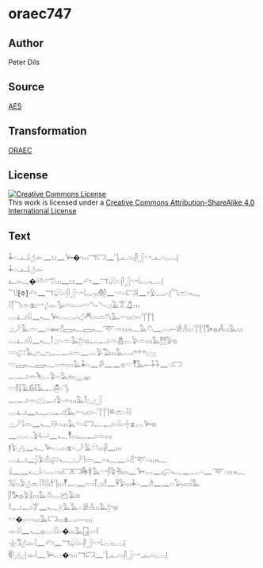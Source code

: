 # oraec747

## Author

Peter Dils

## Source

[AES](https://github.com/simondschweitzer/aes)

## Transformation

[ORAEC](https://oraec.github.io/)

## License

<a rel="license" href="http://creativecommons.org/licenses/by-sa/4.0/"><img alt="Creative Commons License" style="border-width:0" src="https://i.creativecommons.org/l/by-sa/4.0/88x31.png" /></a><br />This work is licensed under a <a rel="license" href="http://creativecommons.org/licenses/by-sa/4.0/">Creative Commons Attribution-ShareAlike 4.0 International License</a>

## Text

𓇓𓏏𓊵𓏙𓊨𓁹𓈖𓂓𓈖𓅨�𓎆𓏥𓄓𓉐𓈖𓊹𓊵𓏏𓊪𓋴𓃀𓎡𓊵𓏏𓊪𓐙𓊤<br>
𓇓𓏏𓊵𓏙𓊨𓁹<br>
𓂞𓆑�𓏐𓏊𓃿𓅿𓏥𓈖𓂓𓈖𓄔𓏌𓈖𓄓𓋨𓏏𓋴𓃀𓎡𓇋𓂋𓏭𓐙𓊤<br>
𓆓𓌃[⯑]𓄔𓏌𓈖𓄓𓋨𓏏𓋴𓃀𓎡𓇋𓂋𓏭𓄟𓋴𓈖𓎟𓏏𓉐𓌢𓈖𓏌𓅱𓐙𓏏𓊤𓆓𓂧𓆑<br>
𓇋𓐩𓆓𓏛𓁷𓏤𓎡𓊨𓁹𓅭𓏌𓏏𓇯𓎟𓄏𓄏𓈎𓄿𓀠𓋚𓏥<br>
𓂋𓂞𓇋𓇋𓈖𓆑𓅨𓂋𓂋𓏏𓋑𓄫𓏏𓏛𓄣𓏤𓅓𓂺𓏤𓇷𓏏𓊹𓊹𓊹<br>
𓈎𓌳𓅓𓏛𓈖𓏏𓍃𓀭𓈙𓆑𓈙𓆑𓄅𓏛𓏥𓆑𓅓𓄣𓏤𓈖𓂋𓍿𓀀𓁐𓏥𓊹𓊹𓊹𓅜𓐍𓀻𓏥𓅓𓏥<br>
𓂋𓂞𓇋𓇋𓈖𓆑𓋾𓈎𓏏𓏛𓅓𓉺𓏌𓊖𓉻𓂝𓏛𓆣𓂋𓅱𓏛𓏥𓅓𓊽𓊽𓅱𓊖<br>
𓎟𓅾𓅓𓈏𓈏𓉻𓂝𓏛𓈖𓂋𓅱𓅐𓏥𓅓𓂋𓏤𓍬𓍬𓍬𓈉<br>
𓎟𓈙𓆑𓈙𓆑𓏏𓏛𓏥𓅓𓇓𓏏𓈖𓀔𓈖𓈖𓊖𓎟𓏣𓅓𓍿𓇑𓇑𓈖𓏏𓉐<br>
𓉻𓂝𓏛𓌸𓂋𓅱𓏏𓅓𓁶𓏤𓇾𓈇𓏤<br>
𓎟𓋴𓆼𓄿𓀁𓄤𓅓𓂝𓉥𓏏𓊹𓏤<br>
𓉻𓂝𓏛𓈍𓂝𓅱𓏛𓏥𓅓𓍋𓈋𓃀<br>
𓂋𓂞𓈖𓆑𓐙𓂝𓊤𓅓𓂺𓏤𓇷𓏏𓊹𓊹𓊹𓋬𓂧𓍘𓇋<br>
𓈎𓌳𓌙𓏛𓈖𓆑𓄬𓏏𓏥𓅓𓎺𓏏𓉐𓉻𓂝𓏏𓇋𓏏𓏶𓁷𓂋𓅨𓊖<br>
𓈖𓂋𓂋𓅱𓂡𓈖𓆑𓏣𓏥𓉻𓂝𓏛𓏥<br>
𓊢𓅱𓂻𓈖𓆑𓅨𓂋𓏥𓁷𓏏𓌳𓄿𓎅𓏥𓋴𓈖𓏥<br>
𓂋𓂞𓈖𓆄𓅱𓀭𓅾𓆑𓈎𓌳𓌙𓏛𓈖𓏏𓆑𓈖𓏏𓁐𓄅𓏏𓏥𓆑<br>
𓇍𓈖𓈖𓆑𓇋𓏏𓂋𓏏𓏭𓉐𓉐𓇗𓇉𓅓𓎡𓋴𓅱𓀓𓏥𓈖𓅨𓂋𓈖𓅾𓆑𓈖𓉻𓏏𓈖𓄅𓏏𓏥𓆑<br>
𓅮𓊪𓅱𓊨𓁹𓇋𓍘𓇋𓇋𓀲𓊹𓏥𓏣𓉻𓈖𓇯𓋾𓈎𓀭𓈖𓋹𓅱𓏥𓇓𓏏𓈖𓀲𓈖𓈖𓏏𓅂𓏥𓇋𓅓<br>
𓋴𓅜𓐍𓅱𓆼𓏥𓅓𓌨𓂋𓂚𓄿𓊖<br>
𓎛𓂝𓂝𓀠𓈖𓆑𓇶𓅓𓅓𓏏𓀀𓁐𓏥𓅓𓉺𓏌𓊖<br>
𓎟�𓊪𓏏𓏏𓏥𓅓𓉐𓏥𓁷𓂋𓇯𓏥<br>
𓁹𓇋𓇋𓈖𓆑𓐍𓂋𓇋𓇋𓏏�𓏥𓅓𓉗𓊪𓏏𓎛<br>
𓇼𓀢𓊨𓁹𓇋𓈖𓄔𓏌𓈖𓄓𓋨𓏏𓋴𓃀𓎡𓇋𓂋𓏭𓐙𓊤<br>
𓌞𓋴𓂻𓊨𓁹𓇋𓈖𓅨𓂋�𓎆𓏥𓄓𓉐𓈖𓊹𓊵𓏏𓊪𓋴𓃀𓎡𓊵𓏏𓊪𓐙𓊤<br>
